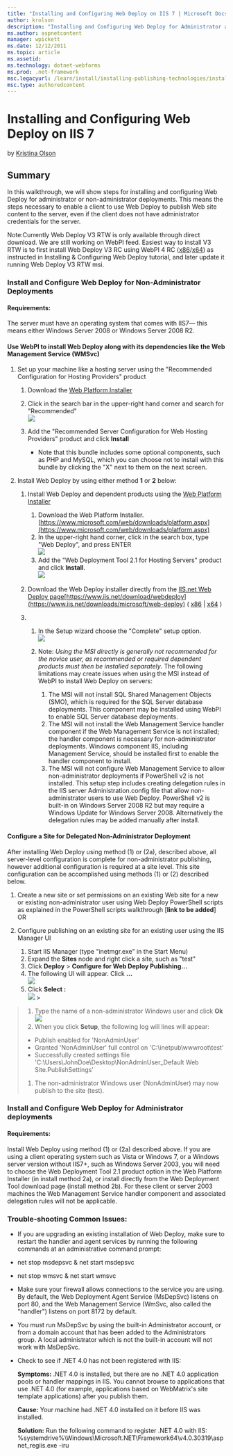 ```yaml
---
title: "Installing and Configuring Web Deploy on IIS 7 | Microsoft Docs"
author: krolson
description: "Installing and Configuring Web Deploy for Administrator and non-administrator Deployments Summary In this walkthrough, we will show steps for installing and..."
ms.author: aspnetcontent
manager: wpickett
ms.date: 12/12/2011
ms.topic: article
ms.assetid: 
ms.technology: dotnet-webforms
ms.prod: .net-framework
msc.legacyurl: /learn/install/installing-publishing-technologies/installing-and-configuring-web-deploy
msc.type: authoredcontent
---
```

Installing and Configuring Web Deploy on IIS 7
====================
by [Kristina Olson](https://github.com/krolson)

## Summary

In this walkthrough, we will show steps for installing and configuring Web Deploy for administrator or non-administrator deployments. This means the steps necessary to enable a client to use Web Deploy to publish Web site content to the server, even if the client does not have administrator credentials for the server.

Note:Currently Web Deploy V3 RTW is only available through direct download. We are still working on WebPI feed. Easiest way to install V3 RTW is to first install Web Deploy V3 RC using WebPI 4 RC ([x86](https://download.microsoft.com/download/C/4/9/C4963E95-B3E7-4520-BD87-86BFEED90A1E/WebPlatformInstaller_x86.msi)/[x64](https://download.microsoft.com/download/C/4/9/C4963E95-B3E7-4520-BD87-86BFEED90A1E/WebPlatformInstaller_amd64.msi)) as instructed in  Installing &amp; Configuring Web Deploy tutorial, and later update it running Web Deploy V3 RTW msi.

### Install and Configure Web Deploy for Non-Administrator Deployments

#### Requirements:

The server must have an operating system that comes with IIS7— this means either Windows Server 2008 or Windows Server 2008 R2.

#### Use WebPI to install Web Deploy along with its dependencies like the Web Management Service (WMSvc)

1. Set up your machine like a hosting server using the "Recommended Configuration for Hosting Providers" product 

    1. Download the [Web Platform Installer](https://www.microsoft.com/web/downloads/platform.aspx)
    2. Click in the search bar in the upper-right hand corner and search for "Recommended"  
        [![](installing-and-configuring-web-deploy/_static/image2.png)](installing-and-configuring-web-deploy/_static/image1.png)
    3. Add the "Recommended Server Configuration for Web Hosting Providers" product and click **Install**

        - Note that this bundle includes some optional components, such as PHP and MySQL, which you can choose not to install with this bundle by clicking the "X" next to them on the next screen.
2. Install Web Deploy by using either method **1** or **2** below: 

    1. Install Web Deploy and dependent products using the [Web Platform Installer](https://www.microsoft.com/web/downloads/platform.aspx)

        1. Download the Web Platform Installer. [https://www.microsoft.com/web/downloads/platform.aspx](https://www.microsoft.com/web/downloads/platform.aspx)
        2. In the upper-right hand corner, click in the search box, type "Web Deploy", and press ENTER  
            [![](installing-and-configuring-web-deploy/_static/image4.png)](installing-and-configuring-web-deploy/_static/image3.png)
        3. Add the "Web Deployment Tool 2.1 for Hosting Servers" product and click **Install**.  
            ![](installing-and-configuring-web-deploy/_static/image5.png)
    2. Download the Web Deploy installer directly from the [IIS.net Web Deploy page](https://www.iis.net/downloads/microsoft/web-deploy)[https://www.iis.net/download/webdeploy](https://www.iis.net/downloads/microsoft/web-deploy) ( [x86](https://go.microsoft.com/fwlink/?LinkId=209115) | [x64](https://go.microsoft.com/fwlink/?LinkId=209116) )

    1. 1. In the Setup wizard choose the "Complete" setup option.  
             [![](installing-and-configuring-web-deploy/_static/image7.png)](installing-and-configuring-web-deploy/_static/image6.png)
        2. Note: *Using the MSI directly is generally not recommended for the novice user, as recommended or required dependent products must then be installed separately*. The following limitations may create issues when using the MSI instead of WebPI to install Web Deploy on servers: 

            1. The MSI will not install SQL Shared Management Objects (SMO), which is required for the SQL Server database deployments. This component may be installed using WebPI to enable SQL Server database deployments.
            2. The MSI will not install the Web Management Service handler component if the Web Management Service is not installed; the handler component is necessary for non-administrator deployments. Windows component IIS, including Management Service, should be installed first to enable the handler component to install.
            3. The MSI will not configure Web Management Service to allow non-administrator deployments if PowerShell v2 is not installed. This setup step includes creating delegation rules in the IIS server Administration.config file that allow non-administrator users to use Web Deploy. PowerShell v2 is built-in on Windows Server 2008 R2 but may require a Windows Update for Windows Server 2008. Alternatively the delegation rules may be added manually after install.

#### Configure a Site for Delegated Non-Administrator Deployment

After installing Web Deploy using method (1) or (2a), described above, all server-level configuration is complete for non-administrator publishing, however additional configuration is required at a site level. This site configuration can be accomplished using methods (1) or (2) described below.

1. Create a new site or set permissions on an existing Web site for a new or existing non-administrator user using Web Deploy PowerShell scripts as explained in the PowerShell scripts walkthrough [**link to be added**] OR
2. Configure publishing on an existing site for an existing user using the IIS Manager UI 

    1. Start IIS Manager (type "inetmgr.exe" in the Start Menu)
    2. Expand the **Sites** node and right click a site, such as "test"
    3. Click **Deploy** &gt; **Configure for Web Deploy Publishing...**
    4. The following UI will appear. Click **...**   
        [![](installing-and-configuring-web-deploy/_static/image9.png)](installing-and-configuring-web-deploy/_static/image8.png)
    5. Click **Select :**   
        [![](installing-and-configuring-web-deploy/_static/image11.png)](installing-and-configuring-web-deploy/_static/image10.png) &gt;

> 1. Type the name of a non-administrator Windows user and click **Ok**   
>     [![](installing-and-configuring-web-deploy/_static/image13.png)](installing-and-configuring-web-deploy/_static/image12.png)
> 2. When you click **Setup**, the following log will lines will appear:
> 
> - Publish enabled for 'NonAdminUser'
> - Granted 'NonAdminUser' full control on 'C:\inetpub\wwwroot\test'
> - Successfully created settings file 'C:\Users\JohnDoe\Desktop\NonAdminUser\_Default Web Site.PublishSettings'
> 
> 1. The non-administrator Windows user (NonAdminUser) may now publish to the site (test).


### Install and Configure Web Deploy for Administrator deployments

#### Requirements:

Install Web Deploy using method (1) or (2a) described above. If you are using a client operating system such as Vista or Windows 7, or a Windows server version without IIS7+, such as Windows Server 2003, you will need to choose the Web Deployment Tool 2.1 product option in the Web Platform Installer (in install method 2a), or install directly from the Web Deployment Tool download page (install method 2b). For these client or server 2003 machines the Web Management Service handler component and associated delegation rules will not be applicable.

### Trouble-shooting Common Issues:

- If you are upgrading an existing installation of Web Deploy, make sure to restart the handler and agent services by running the following commands at an administrative command prompt:
- net stop msdepsvc &amp; net start msdepsvc
- net stop wmsvc &amp; net start wmsvc
- Make sure your firewall allows connections to the service you are using. By default, the Web Deployment Agent Service (MsDepSvc) listens on port 80, and the Web Management Service (WmSvc, also called the "handler") listens on port 8172 by default.
- You must run MsDepSvc by using the built-in Administrator account, or from a domain account that has been added to the Administrators group. A local administrator which is not the built-in account will not work with MsDepSvc.
- Check to see if .NET 4.0 has not been registered with IIS: 

    **Symptoms:** .NET 4.0 is installed, but there are no .NET 4.0 application pools or handler mappings in IIS. You cannot browse to applications that use .NET 4.0 (for example, applications based on WebMatrix's site template applications) after you publish them.

    **Cause:** Your machine had .NET 4.0 installed on it before IIS was installed.

    **Solution:** Run the following command to register .NET 4.0 with IIS: %systemdrive%\Windows\Microsoft.NET\Framework64\v4.0.30319\aspnet\_regiis.exe -iru